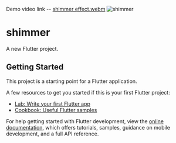 Demo video link -- [shimmer effect.webm](https://user-images.githubusercontent.com/49479943/207771288-d0db6939-8006-49c0-8461-4925d8a361a2.webm)
![shimmer](https://user-images.githubusercontent.com/49479943/207771296-5dd90ee9-1f44-4033-b81c-f7e50470bfc4.png)
# shimmer

A new Flutter project.

## Getting Started

This project is a starting point for a Flutter application.

A few resources to get you started if this is your first Flutter project:

- [Lab: Write your first Flutter app](https://docs.flutter.dev/get-started/codelab)
- [Cookbook: Useful Flutter samples](https://docs.flutter.dev/cookbook)

For help getting started with Flutter development, view the
[online documentation](https://docs.flutter.dev/), which offers tutorials,
samples, guidance on mobile development, and a full API reference.
